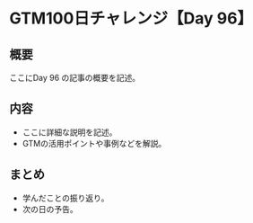 # GTM100日チャレンジ【Day 96】

## **概要**

ここにDay 96 の記事の概要を記述。

## **内容**

- ここに詳細な説明を記述。
- GTMの活用ポイントや事例などを解説。

## **まとめ**

- 学んだことの振り返り。
- 次の日の予告。
